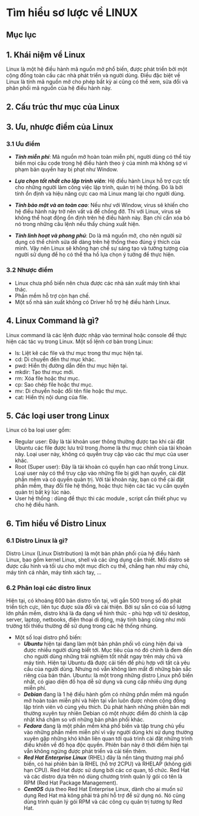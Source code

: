 # Tìm hiểu sơ lược về LINUX

## Mục lục

## 1. Khái niệm về Linux
Linux là một hệ điều hành mã nguồn mở phổ biến, được phát triển bởi một cộng đồng toàn cầu các nhà phát triển và người dùng. Điều đặc biệt về Linux là tính mã nguồn mở cho phép bất kỳ ai cũng có thể xem, sửa đổi và phân phối mã nguồn của hệ điều hành này.

## 2. Cấu trúc thư mục của Linux

## 3. Ưu, nhược điểm của Linux

### 3.1 Ưu điểm
- ___Tính miễn phí___: Mã nguồn mở hoàn toàn miễn phí, người dùng có thể tùy biến mọi câu code trong hệ điều hành theo ý của mình mà không sợ vi phạm bản quyền hay bị phạt như Window.
- ___Lựa chọn tốt nhất cho lập trình viên___: Hệ điều hành Linux hỗ trợ cực tốt cho những người làm công việc lập trình, quản trị hệ thống. Đó là bởi tính ổn định và hiệu năng cực cao mà Linux mang lại cho người dùng.

- ___Tính bảo mật và an toàn cao___: Nếu như với Window, virus sẽ khiến cho hệ điều hành này trở nên vất vả để chống đỡ. Thì với Linux, virus sẽ không thể hoạt động ổn định trên hệ điều hành này. Bạn chỉ cần xóa bỏ nó trong những câu lệnh nếu thấy chúng xuất hiện.

- ___Tính linh hoạt và phong phú___: Do là mã nguồn mở, cho nên người sử dụng có thể chỉnh sửa dễ dàng trên hệ thống theo đúng ý thích của mình. Vậy nên Linux sẽ không hạn chế sự sáng tạo và tưởng tượng của người sử dụng để họ có thể tha hồ lựa chọn ý tưởng để thực hiện.

### 3.2 Nhược điểm
- Linux chưa phổ biến nên chưa được các nhà sản xuất máy tính khai thác.
- Phần mềm hỗ trợ còn hạn chế.
- Một số nhà sản xuất không có Driver hỗ trợ hệ điều hành Linux.

## 4. Linux Command là gì?

Linux command là các lệnh được nhập vào terminal hoặc console để thực hiện các tác vụ trong Linux. Một số lệnh cơ bản trong Linux:

- ls: Liệt kê các file và thư mục trong thư mục hiện tại.
- cd: Di chuyển đến thư mục khác.
- pwd: Hiển thị đường dẫn đến thư mục hiện tại.
- mkdir: Tạo thư mục mới.
- rm: Xóa file hoặc thư mục.
- cp: Sao chép file hoặc thư mục.
- mv: Di chuyển hoặc đổi tên file hoặc thư mục.
- cat: Hiển thị nội dung của file.

## 5. Các loại user trong Linux

Linux có ba loại user gồm:

- Regular user: Đây là tài khoản user thông thường được tạo khi cài đặt Ubuntu các file được lưu trữ trong /home là thư mục chính của tài khoản này. Loại user này, không có quyền truy cập vào các thư mục của user khác.
- Root (Super user): Đây là tài khoản có quyền hạn cao nhất trong Linux. Loại user này có thể truy cập vào những file bị giới hạn quyền, cài đặt phần mềm và có quyền quản trị. Với tài khoản này, bạn có thể cài đặt phần mềm, thay đổi file hệ thống, hoặc thực hiện các tác vụ cần quyền quản trị bất kỳ lúc nào.
- User hệ thống : dùng để thực thi các module , script cần thiết phục vụ cho hệ điều hành.

## 6. Tìm hiểu về Distro Linux

### 6.1 Distro Linux là gì?
Distro Linux (Linux Distribution) là một bản phân phối của hệ điều hành Linux, bao gồm kernel Linux, shell và các ứng dụng cần thiết. Mỗi distro sẽ được cấu hình và tối ưu cho một mục đích cụ thể, chẳng hạn như máy chủ, máy tính cá nhân, máy tính xách tay, ... 
### 6.2 Phân loại các distro linux

Hiện tại, có khoảng 600 bản distro tồn tại, với gần 500 trong số đó phát triển tích cực, liên tục được sửa đổi và cải thiện. Bởi sự sẵn có của số lượng lớn phần mềm, distro khá là đa dạng về hình thức - phù hợp với từ desktop, server, laptop, netbooks, điện thoại di động, máy tính bảng cũng như môi trường tối thiếu thường để sử dụng trong các hệ thống nhúng.

- Một số loại distro phổ biến:
    - ___Ubuntu___ hiện tại đang làm một bản phân phối vô cùng hiện đại và được nhiều người dùng biết tới. Mục tiêu của nó đó chính là đem đến cho người dùng những trải nghiệm tốt nhất ngay trên máy chủ và máy tính. Hiện tại Ubuntu đã được cải tiến để phù hợp với tất cả yêu cầu của người dùng. Nhưng nó vẫn không làm mất đi những bản sắc riêng của bản thân. Ubuntu: là một trong những distro Linux phổ biến nhất, có giao diện đồ họa dễ sử dụng và cung cấp nhiều ứng dụng miễn phí.
    - ___Debian___ đang là 1 hệ điều hành gồm có những phần mềm mã nguồn mở hoàn toàn miễn phí và hiện tại vẫn luôn được nhóm cộng đồng lập trình viên vô cùng yêu thích. Dù phát hành những phiên bản mới thường xuyên tuy nhiên Debian có một nhược điểm đó chính là cập nhật khá chậm so với những bản phân phối khác.
    - ___Fedora___ đang là một phần mềm khá phổ biến và tập trung chủ yếu vào những phần mềm miễn phí vì vậy người dùng khi sử dụng thường xuyên gặp những khó khăn liên quan tới quá trình cài đặt những trình điều khiển về đồ họa độc quyền. Phiên bản này ở thời điểm hiện tại vẫn không ngừng được phát triển và cải tiến thêm.
    - ___Red Hat Enterprise Linux___ (RHEL) đây là nền tảng thương mại phổ biến, có hai phiên bản là RHEL (hỗ trợ 2CPU) và RHELAP (không giới hạn CPU). Red Hat được sử dụng bởi các cơ quan, tổ chức. Red Hat và các distro dựa trên nó dùng chương trình quản lý gói có tên là RPM (Red Hat Package Management).
    - ___CentOS___ dựa theo Red Hat Enterprise Linux, dành cho ai muốn sử dụng Red Hat mà kông phải trả phí hỗ trợ để sử dụng nó. Nó cũng dùng trình quản lý gói RPM và các công cụ quản trị tương tự Red Hat.